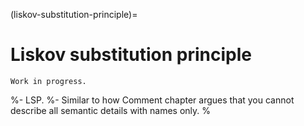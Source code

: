 (liskov-substitution-principle)=
# Liskov substitution principle

```{warning}
Work in progress.
```

%- LSP.
%- Similar to how Comment chapter argues that you cannot describe all semantic details with names only.
%
